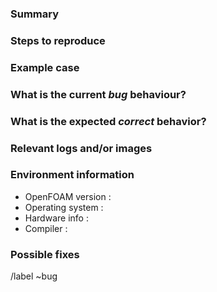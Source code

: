<!--
  *** Please read this first! ***

  Before opening a new issue, make sure to search for keywords in the issues
  filtered by the "bug" label and check to see if it has already been reported

  You can see how your report will be rendered on the platform by using the
  "preview" tab above
-->

<!--
  All text between these markers are comments and will not be present in the
  report
-->

### Summary

<!-- Summarize the bug encountered concisely -->

### Steps to reproduce

<!-- How one can reproduce the issue - this is very important -->

### Example case

<!--
  If possible, please create a SMALL example and attach it to your report

  If you are using an older version of OpenFOAM this will also determine
  whether the bug has been fixed in a more recent version
-->

### What is the current *bug* behaviour?

<!-- What actually happens -->

### What is the expected *correct* behavior?

<!-- What you should see instead -->

### Relevant logs and/or images

<!--
  Paste any relevant logs - please use code blocks (```) to format console
  output, logs, and code as it's very hard to read otherwise.
-->

### Environment information

<!--
  Providing details of your set-up can help us identify any issues, e.g.
  OpenFOAM version : v2212|v2206|v2112|v2106|v2012 etc
  Operating system : ubuntu|openSUSE|centos etc
  Hardware info    : any info that may help?
  Compiler         : gcc|intel|clang etc
 -->

- OpenFOAM version :
- Operating system :
- Hardware info    :
- Compiler         :

### Possible fixes

<!--
  If you can, link to the line of code that might be responsible for the
  problem

  The "/label ~bug" text is a gitlab flag that will add the "bug" label to this
  issue
-->

/label ~bug

